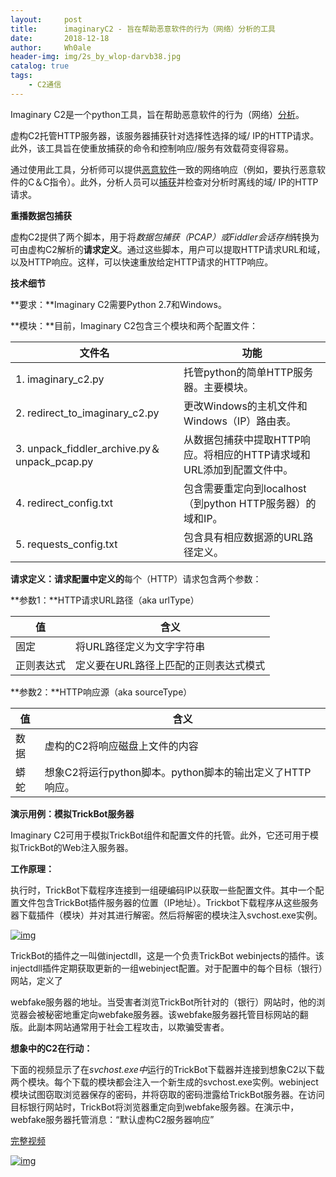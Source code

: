 ```yaml
---
layout:     post
title:      imaginaryC2 - 旨在帮助恶意软件的行为（网络）分析的工具
date:       2018-12-18
author:     Wh0ale
header-img: img/2s_by_wlop-darvb38.jpg
catalog: true
tags:
    - C2通信
---
```


Imaginary C2是一个python工具，旨在帮助恶意软件的行为（网络）[分析](https://www.kitploit.com/search/label/Analysis)。

虚构C2托管HTTP服务器，该服务器捕获针对选择性选择的域/ IP的HTTP请求。此外，该工具旨在使重放捕获的命令和控制响应/服务有效载荷变得容易。

通过使用此工具，分析师可以提供[恶意软件](https://www.kitploit.com/search/label/Malware)一致的网络响应（例如，要执行恶意软件的C＆C指令）。此外，分析人员可以[捕获](https://www.kitploit.com/search/label/Capture)并检查对分析时离线的域/ IP的HTTP请求。

**重播数据包捕获**

虚构C2提供了两个脚本，用于将*数据包捕获（PCAP）*或*Fiddler会话存档*转换为可由虚构C2解析的**请求定义**。通过这些脚本，用户可以提取HTTP请求URL和域，以及HTTP响应。这样，可以快速重放给定HTTP请求的HTTP响应。

**技术细节**

**要求：**Imaginary C2需要Python 2.7和Windows。

**模块：**目前，Imaginary C2包含三个模块和两个配置文件：

| 文件名                                       | 功能                                                         |
| -------------------------------------------- | ------------------------------------------------------------ |
| 1. imaginary_c2.py                           | 托管python的简单HTTP服务器。主要模块。                       |
| 2. redirect_to_imaginary_c2.py               | 更改Windows的主机文件和Windows（IP）路由表。                 |
| 3. unpack_fiddler_archive.py＆unpack_pcap.py | 从数据包捕获中提取HTTP响应。将相应的HTTP请求域和URL添加到配置文件中。 |
| 4. redirect_config.txt                       | 包含需要重定向到localhost（到python HTTP服务器）的域和IP。   |
| 5. requests_config.txt                       | 包含具有相应数据源的URL路径定义。                            |

**请求定义：**请求配置中**定义的**每个（HTTP）请求包含两个参数：

**参数1：**HTTP请求URL路径（aka urlType）

| 值         | 含义                                  |
| ---------- | ------------------------------------- |
| 固定       | 将URL路径定义为文字字符串             |
| 正则表达式 | 定义要在URL路径上匹配的正则表达式模式 |

**参数2：**HTTP响应源（aka sourceType）

| 值   | 含义                                                     |
| ---- | -------------------------------------------------------- |
| 数据 | 虚构的C2将响应磁盘上文件的内容                           |
| 蟒蛇 | 想象C2将运行python脚本。python脚本的输出定义了HTTP响应。 |

**演示用例：模拟TrickBot服务器**

Imaginary C2可用于模拟TrickBot组件和配置文件的托管。此外，它还可用于模拟TrickBot的Web注入服务器。

**工作原理：**

执行时，TrickBot下载程序连接到一组硬编码IP以获取一些配置文件。其中一个配置文件包含TrickBot插件服务器的位置（IP地址）。Trickbot下载程序从这些服务器下载插件（模块）并对其进行解密。然后将解密的模块注入svchost.exe实例。

[![img](https://4.bp.blogspot.com/-q9w1vebIfys/XBJ9nJzSHQI/AAAAAAAANgg/TZjB9TH-7NYudY7hjJTPWDBbD7Wy2GkKQCLcBGAs/s640/imaginaryC2_2.png)](https://4.bp.blogspot.com/-q9w1vebIfys/XBJ9nJzSHQI/AAAAAAAANgg/TZjB9TH-7NYudY7hjJTPWDBbD7Wy2GkKQCLcBGAs/s1600/imaginaryC2_2.png)

TrickBot的插件之一叫做injectdll，这是一个负责TrickBot webinjects的插件。该injectdll插件定期获取更新的一组webinject配置。对于配置中的每个目标（银行）网站，定义了

webfake服务器的地址。当受害者浏览TrickBot所针对的（银行）网站时，他的浏览器会被秘密地重定向webfake服务器。该webfake服务器托管目标网站的翻版。此副本网站通常用于社会工程攻击，以欺骗受害者。

**想象中的C2在行动：**

下面的视频显示了在*svchost.exe中*运行的TrickBot下载器并连接到想象C2以下载两个模块。每个下载的模块都会注入一个新生成的svchost.exe实例。webinject模块试图窃取浏览器保存的密码，并将窃取的密码泄露给TrickBot服务器。在访问目标银行网站时，TrickBot将浏览器重定向到webfake服务器。在演示中，webfake服务器托管消息：“默认虚构C2服务器响应” 

[完整视频](https://github.com/felixweyne/imaginaryC2/blob/master/media/imaginary_c2_trickbot_simulation.mp4?raw=true)

[![img](https://1.bp.blogspot.com/-KTOPkIMEhXA/XBJ9wmyhmhI/AAAAAAAANgo/ldK17jR1AaIv8R67WbSncYXRckPg1kExQCLcBGAs/s640/imaginaryC2_3.gif)](https://1.bp.blogspot.com/-KTOPkIMEhXA/XBJ9wmyhmhI/AAAAAAAANgo/ldK17jR1AaIv8R67WbSncYXRckPg1kExQCLcBGAs/s1600/imaginaryC2_3.gif)